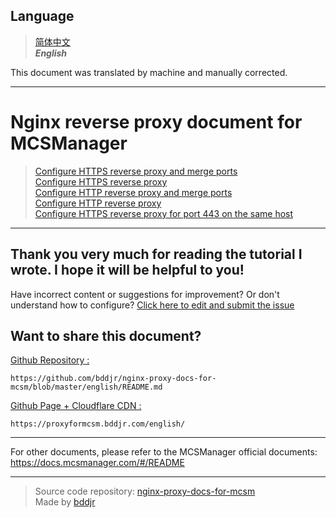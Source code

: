 ## Language
> [简体中文](../README.md)  
> ***English***  

This document was translated by machine and manually corrected.

***
# Nginx reverse proxy document for MCSManager
> [Configure HTTPS reverse proxy and merge ports](https-merge-ports.md)  
> [Configure HTTPS reverse proxy](https.md)  
> [Configure HTTP reverse proxy and merge ports](http-merge-ports.md)  
> [Configure HTTP reverse proxy](http.md)  
> [Configure HTTPS reverse proxy for port 443 on the same host](443.md)  

***
## Thank you very much for reading the tutorial I wrote. I hope it will be helpful to you!
Have incorrect content or suggestions for improvement? Or don't understand how to configure? <a href="https://github.com/bddjr/nginx-proxy-docs-for-mcsm/issues/new" target="_blank">Click here to edit and submit the issue</a>

## Want to share this document?

[Github Repository :](https://github.com/bddjr/nginx-proxy-docs-for-mcsm/blob/master/english/README.md)  
```
https://github.com/bddjr/nginx-proxy-docs-for-mcsm/blob/master/english/README.md
```
[Github Page + Cloudflare CDN :](https://proxyformcsm.bddjr.com/english/)  
```
https://proxyformcsm.bddjr.com/english/
```

***
For other documents, please refer to the MCSManager official documents:  
<https://docs.mcsmanager.com/#/README>  

***
> Source code repository: <a href="https://github.com/bddjr/nginx-proxy-docs-for-mcsm" target="_blank">nginx-proxy-docs-for-mcsm</a><br/>
> Made by <a href="https://bddjr.cn" target="_blank" rel="noopener">bddjr</a>
